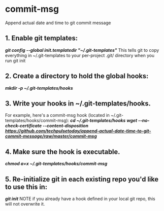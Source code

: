 # commit-msg
Append actual date and time to git commit message

## 1. Enable git templates:
**_git config --global init.templatedir "~/.git-templates"_**
This tells git to copy everything in ~/.git-templates to your per-project .git/ directory when you run git init

## 2. Create a directory to hold the global hooks:
**_mkdir -p ~/.git-templates/hooks_**

## 3. Write your hooks in ~/.git-templates/hooks.
For example, here's a commit-msg hook (located in ~/.git-templates/hooks/commit-msg):
**_cd ~/.git-templates/hooks_**
**_wget --no-check-certificate --content-disposition https://github.com/techpulsetoday/append-actual-date-time-to-git-commit-message/raw/master/commit-msg_**

## 4. Make sure the hook is executable.
**_chmod a+x ~/.git-templates/hooks/commit-msg_**

## 5. Re-initialize git in each existing repo you'd like to use this in:
**_git init_**
NOTE if you already have a hook defined in your local git repo, this will not overwrite it.

